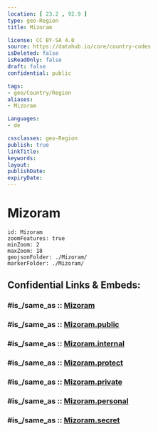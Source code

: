 ```yaml
---
location: [ 23.2 , 92.9 ] 
type: geo-Region
title: Mizoram

license: CC BY-SA 4.0
source: https://datahub.io/core/country-codes
isDeleted: false
isReadOnly: false
draft: false
confidential: public

tags:
- geo/Country/Region
aliases:
- Mizoram

Languages:
- de

cssclasses: geo-Region
publish: true
linkTitle: 
keywords: 
layout: 
publishDate: 
expiryDate: 
---
```


# Mizoram

```leaflet
id: Mizoram
zoomFeatures: true 
minZoom: 2 
maxZoom: 18
geojsonFolder: ./Mizoram/
markerFolder: ./Mizoram/
```


## Confidential Links & Embeds: 

### #is_/same_as :: [Mizoram](/_Standards/Earth/Continent/Asia/Asia~South/India/States~India/Mizoram.md) 

### #is_/same_as :: [Mizoram.public](/_public/Earth/Continent/Asia/Asia~South/India/States~India/Mizoram.public.md) 

### #is_/same_as :: [Mizoram.internal](/_internal/Earth/Continent/Asia/Asia~South/India/States~India/Mizoram.internal.md) 

### #is_/same_as :: [Mizoram.protect](/_protect/Earth/Continent/Asia/Asia~South/India/States~India/Mizoram.protect.md) 

### #is_/same_as :: [Mizoram.private](/_private/Earth/Continent/Asia/Asia~South/India/States~India/Mizoram.private.md) 

### #is_/same_as :: [Mizoram.personal](/_personal/Earth/Continent/Asia/Asia~South/India/States~India/Mizoram.personal.md) 

### #is_/same_as :: [Mizoram.secret](/_secret/Earth/Continent/Asia/Asia~South/India/States~India/Mizoram.secret.md)

